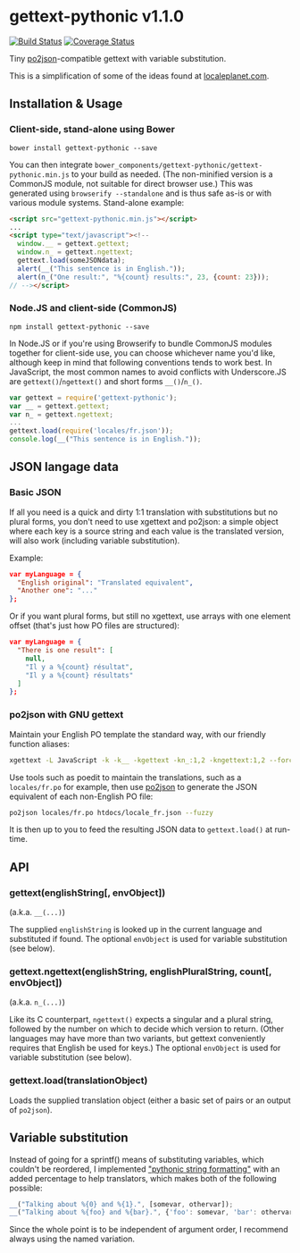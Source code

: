 # gettext-pythonic v1.1.0

[![Build Status](https://travis-ci.org/vphantom/gettext-pythonic.svg?branch=master)](https://travis-ci.org/vphantom/gettext-pythonic) [![Coverage Status](https://coveralls.io/repos/github/vphantom/gettext-pythonic/badge.svg?branch=master)](https://coveralls.io/github/vphantom/gettext-pythonic?branch=master)

Tiny [po2json](https://github.com/mikeedwards/po2json)-compatible gettext with variable substitution.

This is a simplification of some of the ideas found at [localeplanet.com](http://www.localeplanet.com/).


## Installation & Usage

### Client-side, stand-alone using Bower

```shell
bower install gettext-pythonic --save
```

You can then integrate `bower_components/gettext-pythonic/gettext-pythonic.min.js` to your build as needed.  (The non-minified version is a CommonJS module, not suitable for direct browser use.)  This was generated using `browserify --standalone` and is thus safe as-is or with various module systems.  Stand-alone example:

```html
<script src="gettext-pythonic.min.js"></script>
...
<script type="text/javascript"><!--
  window.__ = gettext.gettext;
  window.n_ = gettext.ngettext;
  gettext.load(someJSONdata);
  alert(__("This sentence is in English."));
  alert(n_("One result:", "%{count} results:", 23, {count: 23}));
// --></script>
```

### Node.JS and client-side (CommonJS)

```shell
npm install gettext-pythonic --save
```

In Node.JS or if you're using Browserify to bundle CommonJS modules together for client-side use, you can choose whichever name you'd like, although keep in mind that following conventions tends to work best.  In JavaScript, the most common names to avoid conflicts with Underscore.JS are `gettext()`/`ngettext()` and short forms `__()`/`n_()`.

```js
var gettext = require('gettext-pythonic');
var __ = gettext.gettext;
var n_ = gettext.ngettext;
...
gettext.load(require('locales/fr.json'));
console.log(__("This sentence is in English."));
```


## JSON langage data

### Basic JSON

If all you need is a quick and dirty 1:1 translation with substitutions but no plural forms, you don't need to use xgettext and po2json: a simple object where each key is a source string and each value is the translated version, will also work (including variable substitution).

Example:

```json
var myLanguage = {
  "English original": "Translated equivalent",
  "Another one": "..."
};
```

Or if you want plural forms, but still no xgettext, use arrays with one
element offset (that's just how PO files are structured):

```json
var myLanguage = {
  "There is one result": [
    null,
    "Il y a %{count} résultat",
    "Il y a %{count} résultats"
  ]
};
```

### po2json with GNU gettext

Maintain your English PO template the standard way, with our friendly function aliases:

```sh
xgettext -L JavaScript -k -k__ -kgettext -kn_:1,2 -kngettext:1,2 --force-po -o locales/messages.pot ...files...
```

Use tools such as poedit to maintain the translations, such as a `locales/fr.po` for example, then use [po2json](https://github.com/mikeedwards/po2json) to generate the JSON equivalent of each non-English PO file:

```sh
po2json locales/fr.po htdocs/locale_fr.json --fuzzy
```

It is then up to you to feed the resulting JSON data to `gettext.load()` at run-time.


## API

### gettext(englishString[, envObject])

(a.k.a. `__(...)`)

The supplied `englishString` is looked up in the current language and substituted if found.  The optional `envObject` is used for variable substitution (see below).

### gettext.ngettext(englishString, englishPluralString, count[, envObject])

(a.k.a. `n_(...)`)

Like its C counterpart, `ngettext()` expects a singular and a plural string, followed by the number on which to decide which version to return.  (Other languages may have more than two variants, but gettext conveniently requires that English be used for keys.)  The optional `envObject` is used for variable substitution (see below).

### gettext.load(translationObject)

Loads the supplied translation object (either a basic set of pairs or an output of `po2json`).


## Variable substitution

Instead of going for a sprintf() means of substituting variables, which couldn't be reordered, I implemented ["pythonic string formatting"](http://davedash.com/2010/11/19/pythonic-string-formatting-in-javascript/) with an added percentage to help translators, which makes both of the following possible:

```js
__("Talking about %{0} and %{1}.", [somevar, othervar]);
__("Talking about %{foo} and %{bar}.", {'foo': somevar, 'bar': othervar});
```

Since the whole point is to be independent of argument order, I recommend always using the named variation.

